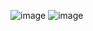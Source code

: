 ![image](https://github.com/user-attachments/assets/f671ba40-1c48-420c-b8f7-51de585a7f63)
![image](https://github.com/user-attachments/assets/c50b7952-8d78-459a-ad8a-be464e4b37f3)

